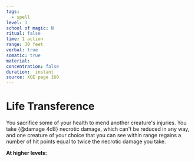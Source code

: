 ```yaml
---
tags:
  - spell
level: 3
school of magic: N
ritual: false
time: 1 action
range: 30 feet
verbal: true
somatic: true
material: 
concentration: false
duration:  instant
source: XGE page 160
---
```

# Life Transference
You sacrifice some of your health to mend another creature's injuries. You take {@damage 4d8} necrotic damage, which can't be reduced in any way, and one creature of your choice that you can see within range regains a number of hit points equal to twice the necrotic damage you take.

**At higher levels:** 